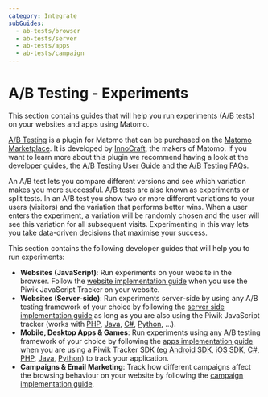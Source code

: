 ```yaml
---
category: Integrate
subGuides:
  - ab-tests/browser
  - ab-tests/server
  - ab-tests/apps
  - ab-tests/campaign
---
```

# A/B Testing - Experiments

This section contains guides that will help you run experiments (A/B tests) on your websites and apps using Matomo.

[A/B Testing](https://www.ab-tests.net/) is a plugin for Matomo that can be purchased on 
the [Matomo Marketplace](https://plugins.matomo.org/AbTesting). It is developed by [InnoCraft](https://www.innocraft.com), 
the makers of Matomo. If you want to learn more about this plugin we recommend having a look at the developer guides, 
the [A/B Testing User Guide](https://matomo.org/docs/ab-testing/) and the [A/B Testing FAQs](https://matomo.org/faq/ab-testing/).

An A/B test lets you compare different versions and see which variation makes you more successful. 
A/B tests are also known as experiments or split tests. In an A/B test you show two or more different variations to your 
users (visitors) and the variation that performs better wins. When a user enters the experiment, a variation will be 
randomly chosen and the user will see this variation for all subsequent visits. Experimenting in this 
way lets you take data-driven decisions that maximise your success.

This section contains the following developer guides that will help you to run experiments:

* **Websites (JavaScript)**: Run experiments on your website in the browser. Follow the [website implementation guide](/guides/ab-tests/browser) when you use the Piwik JavaScript Tracker on your website.  
* **Websites (Server-side)**: Run experiments server-side by using any A/B testing framework of your choice by following the [server side implementation guide](/guides/ab-tests/server) as long as you are also using the Piwik JavaScript tracker (works with [PHP](https://github.com/matomo-org/matomo-php-tracker), [Java](https://github.com/matomo-org/matomo-java-tracker), [C#](https://github.com/matomo-org/piwik-dotnet-tracker), [Python](https://github.com/matomo-org/piwik-python-tracker/tree/dev), ...).
* **Mobile, Desktop Apps & Games**: Run experiments using any A/B testing framework of your choice by following the [apps implementation guide](/guides/ab-tests/apps) when you are using a Piwik Tracker SDK (eg [Android SDK](https://github.com/matomo-org/matomo-sdk-android), [iOS SDK](https://github.com/matomo-org/matomo-sdk-ios), [C#](https://github.com/matomo-org/piwik-dotnet-tracker), [PHP](https://github.com/matomo-org/piwik-php-tracker), [Java](https://github.com/matomo-org/matomo-java-tracker), [Python](https://github.com/matomo-org/piwik-python-tracker/tree/dev)) to track your application.
* **Campaigns & Email Marketing**: Track how different campaigns affect the browsing behaviour on your website by following the [campaign implementation guide](/guides/ab-tests/campaign).
